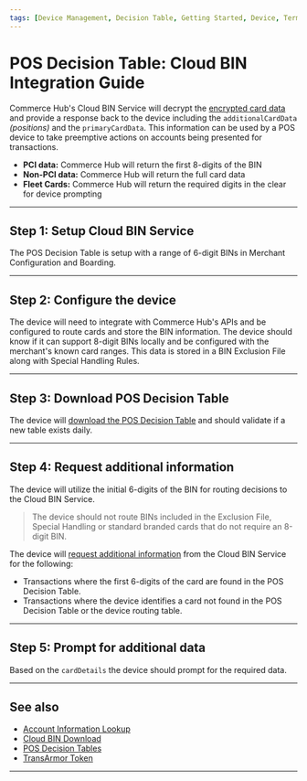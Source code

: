 ```yaml
---
tags: [Device Management, Decision Table, Getting Started, Device, Terminal, Point of Sale]
---
```


# POS Decision Table: Cloud BIN Integration Guide

Commerce Hub's Cloud BIN Service will decrypt the [encrypted card data](?path=docs/In-Person/Integrations/Encrypted-PIN-Pad.md) and provide a response back to the device including the `additionalCardData` *(positions)* and the `primaryCardData`. This information can be used by a POS device to take preemptive actions on accounts being presented for transactions.

- **PCI data:** Commerce Hub will return the first 8-digits of the BIN
- **Non-PCI data:** Commerce Hub will return the full card data
- **Fleet Cards:** Commerce Hub will return the required digits in the clear for device prompting

---

## Step 1: Setup Cloud BIN Service

The POS Decision Table is setup with a range of 6-digit BINs in Merchant Configuration and Boarding.

---

## Step 2: Configure the device

The device will need to integrate with Commerce Hub's APIs and be configured to route cards and store the BIN information. The device should know if it can support 8-digit BINs locally and be configured with the merchant's known card ranges. This data is stored in a BIN Exclusion File along with Special Handling Rules.

---

## Step 3: Download POS Decision Table

The device will [download the POS Decision Table](?path=docs/Resources/API-Documents/Device-Management/DT-Cloud-BIN-Download.md) and should validate if a new table exists daily.

---

## Step 4: Request additional information

The device will utilize the initial 6-digits of the BIN for routing decisions to the Cloud BIN Service.

<!-- danger -->
> The device should not route BINs included in the Exclusion File, Special Handling or standard branded cards that do not require an 8-digit BIN.

The device will [request additional information](?path=docs/Resources/API-Documents/Payments_VAS/Information-Lookup.md#cloud-bin-request) from the Cloud BIN Service for the following:

- Transactions where the first 6-digits of the card are found in the POS Decision Table.
- Transactions where the device identifies a card not found in the POS Decision Table or the device routing table.

---

## Step 5: Prompt for additional data

Based on the `cardDetails` the device should prompt for the required data.

---

## See also

- [Account Information Lookup](?path=docs/Resources/API-Documents/Payments_VAS/Information-Lookup.md)
- [Cloud BIN Download](?path=docs/Resources/API-Documents/Device-Management/DT-Cloud-BIN-Download.md)
- [POS Decision Tables](?path=docs/Resources/API-Documents/Device-Management/Decision-Table.md)
- [TransArmor Token](?path=docs/Resources/Guides/Payment-Sources/Tokenization/TransAmor.md)

---
